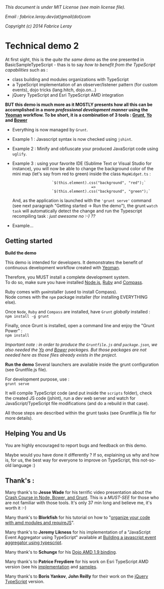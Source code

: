 _This document is under MIT License (see main license file)._

_Email : fabrice.leray.dev(at)gmail(dot)com_

_Copyright (c) 2014 Fabrice Leray_

Technical demo 2
================

At first sight, this is the _quite the same demo_ as the one presented in BasicSampleTypeScript - thas is to say _how to benefit from the TypeScript capabilities_ such as :

- class building and modules organizations with TypeScript
- a TypeScript implementation of an observer/listener pattern (for custom events), dojo tricks (lang.hitch, dojo.on...)
- jQuery TypeScript and Esri TypeScript AMD integration

**BUT this demo is much more as it MOSTLY presents how all this can be accomplished in a more _professional development manner_ using the [Yeoman](http://yeoman.io/) workflow. To be short, it is a combination of 3 tools : [Grunt](http://gruntjs.com/), [Yo](http://yeoman.io/) and [Bower](http://bower.io/)**

- Everything is now managed by `Grunt`.
- Example 1 : Javascript syntax is now checked using `jshint`.
- Example 2 : Minify and obfiuscate your produced JavaScript code using `uglify`.
- Example 3 : using your favorite IDE (Sublime Text or Visual Studio for instance), you will now be able to change the background color of the mini map (let's say from red to green) inside the class `MapWidget.ts` :

                        `$(this.element).css("background", "red");`
										  =>
                        `$(this.element).css("background", "green");`
						
	And, as the application is launched with the `'grunt serve'` command (see next paragraph "Getting started -> Run the demo"), the grunt `watch task` will automatically detect the change and run the Typescript recompiling task : _just awesome no :-) ??_
- Example...


## Getting started ##

**Build the demo**

This demo is intended for developers. It demonstrates the benefit of continuous development workflow created with [Yeoman](http://yeoman.io/).

Therefore, you MUST install a complete development system.  
To do so, make sure you have installed [Node.js](http://nodejs.org/), [Ruby](https://www.ruby-lang.org/fr/) and [Compass](http://compass-style.org/install/).

Ruby comes with `gem`installer (used to install Compass).  
Node comes with the `npm` package installer (for installing EVERYTHING else). 

Once `Node`, `Ruby` and `Compass` are installed, have `Grunt` _globally_ installed :  
`npm install -g grunt`


Finally, once Grunt is installed, open a command line and enjoy the "Grunt Power" :  
`npm install`


_Important note : in order to produce the `Gruntfile.js` and `package.json`, we also needed the [Yo](http://yeoman.io/) and [Bower](http://bower.io/) packages. But those packages are not needed here as those files already exists in the project._

**Run the demo**
Several launchers are available inside the grunt configuration (see Gruntfile.js file).

For development purpose, use :  
`grunt serve`

It will compile TypeScript code (and put inside the `scripts` folder), check the created JS code (jshint), run a dev web server and watch for JavaScript/TypeScript file modifications (and do a rebuild in that case).

All those steps are described within the grunt tasks (see Gruntfile.js file for more details).

## Helping You and Us ##

You are highly encouraged to report bugs and feedback on this demo.

Maybe would you have done it differently ? If so, explaining us why and how is, for us, the best way for everyone to improve on TypeScript, this not-so-old language :)

**Thank's :**
-------------

Many thank's to **Jesse Wade** for his terrific video presentation about the [Crash Course in Node, Bower, and Grunt](http://www.youtube.com/watch?v=vkRv0r_tNXY). This is a _MUST-SEE_ for those who are not familiar with those tools. It's only 37 min long and believe me, it's worth it :-)

Many thank's to **Blorkfish** for his tutorial on how to "[organize your code with amd modules and requireJS](http://blorkfish.wordpress.com/2012/10/23/typescript-organizing-your-code-with-amd-modules-and-require-js/)".

Many thank's to **Jeremy Likness** for his implementation of a "JavaScript Event Aggregator using TypeScript" available at [Building a javascript event aggregator using typescript](http://www.wintellect.com/blogs/jlikness/building-a-javascript-event-aggregator-using-typescript).

Many thank's to **Schungx** for his [Dojo AMD 1.9 binding](https://github.com/schungx/Dojo-TypeScript).

Many thank's to **Patrice Freydiere** for his work on Esri TypeScript AMD version (see his [implementation](https://github.com/frett27/ESRI-TypeScript) and [samples](https://github.com/frett27/ESRI-TypeScript-Samples).

Many thank's to **Boris Yankov**, **John Reilly** for their work on the [jQuery TypeScript](https://github.com/borisyankov/DefinitelyTyped) version.

